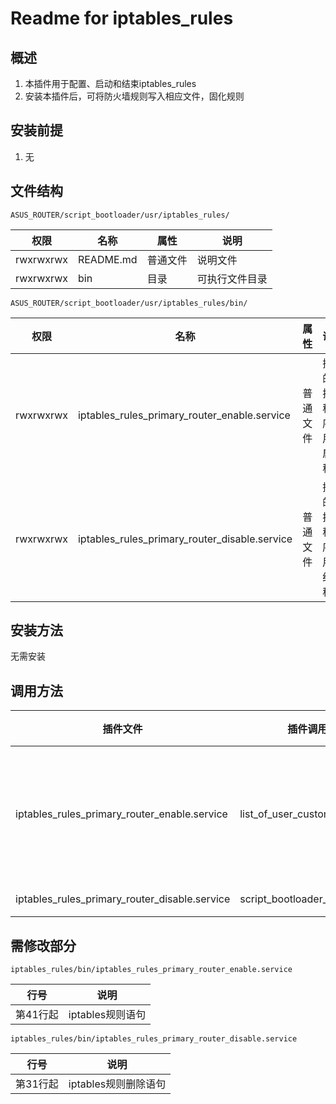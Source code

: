 # Readme for iptables_rules

## 概述

1. 本插件用于配置、启动和结束iptables_rules
2. 安装本插件后，可将防火墙规则写入相应文件，固化规则

## 安装前提

1. 无

## 文件结构

`ASUS_ROUTER/script_bootloader/usr/iptables_rules/`

| 权限      | 名称      | 属性     | 说明           |
| --------- | --------- | -------- | -------------- |
| rwxrwxrwx | README.md | 普通文件 | 说明文件       |
| rwxrwxrwx | bin       | 目录     | 可执行文件目录 |

`ASUS_ROUTER/script_bootloader/usr/iptables_rules/bin/`

| 权限      | 名称                                          | 属性     | 说明                           |
| --------- | --------------------------------------------- | -------- | ------------------------------ |
| rwxrwxrwx | iptables_rules_primary_router_enable.service  | 普通文件 | 插件的可执行程序，用于启动程序 |
| rwxrwxrwx | iptables_rules_primary_router_disable.service | 普通文件 | 插件的可执行程序，用于结束程序 |

## 安装方法

无需安装

## 调用方法

| 插件文件                          | 插件调用者                   | 调用位置  |
| --------------------------------- | ---------------------------- | --------- |
| iptables_rules_primary_router_enable.service  | list_of_user_custom_scripts | 66行起（安装后需手动配置开机加载） |
| iptables_rules_primary_router_disable.service | script_bootloader_usb_umount | 自动调用 |

## 需修改部分

`iptables_rules/bin/iptables_rules_primary_router_enable.service`

| 行号 | 说明             |
| ---- | ---------------- |
| 第41行起 | iptables规则语句 |

`iptables_rules/bin/iptables_rules_primary_router_disable.service`

| 行号 | 说明                 |
| ---- | -------------------- |
| 第31行起 | iptables规则删除语句 |